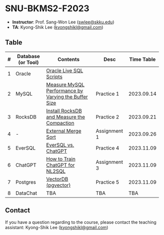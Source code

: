 # SNU-BKMS2-F2023

- **Instructor**: Prof. Sang-Won Lee (swlee@skku.edu)
- **TA**:         Kyong-Shik Lee (kyongshikl@gmail.com)

## Table
|# | Database (or Tool) | Contents | Desc | Time Table |
| --- | ---- | --- | --- | --- | 
| 1 | Oracle | [Oracle Live SQL Scripts](./oracle/README.md) | | |
| 2 | MySQL  |  [Measure MySQL Performance by Varying the Buffer Size](./mysql/README.md) | Practice 1| 2023.09.14|
| 3 | RocksDB | [Install RocksDB and Measure the Compaction](./rocksdb/README.md) | Practice 2| 2023.09.21 |
| 4 | - | [External Merge Sort](./external-merge-sort/README.md) | Assignment 1 | 2023.09.26|
| 5 |  EverSQL | [EverSQL vs. ChatGPT](./nl2sql/README.md) |  Practice 4 | 2023.11.09 |
| 6 |  ChatGPT | [How to Train ChatGPT for NL2SQL](./nl2sql/assignment3.md) |  Assignment 3 | 2023.11.09 |
| 7 |  Postgres | [VectorDB (pgvector)](./vectordb/README.md) |  Practice 5 | 2023.11.09 |
| 8 |  DataChat | TBA |  TBA | TBA |

## Contact
If you have a question regarding to the course, please contact the teaching assistant: Kyong-Shik Lee (kyongshikl@gmail.com)
